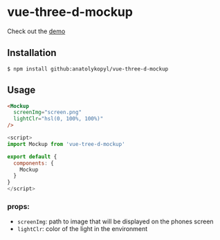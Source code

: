 # vue-three-d-mockup

Check out the [demo](https://anatolykopyl.github.io/vue-three-d-mockup/)

## Installation

```
$ npm install github:anatolykopyl/vue-three-d-mockup
```

## Usage

```html
<Mockup 
  screenImg="screen.png"
  lightClr="hsl(0, 100%, 100%)"
/>
```

```js
<script>
import Mockup from 'vue-tree-d-mockup'

export default {
  components: {
    Mockup
  }
}
</script>
```

### props:
- `screenImg`: path to image that will be displayed on the phones screen
- `lightClr`: color of the light in the environment
